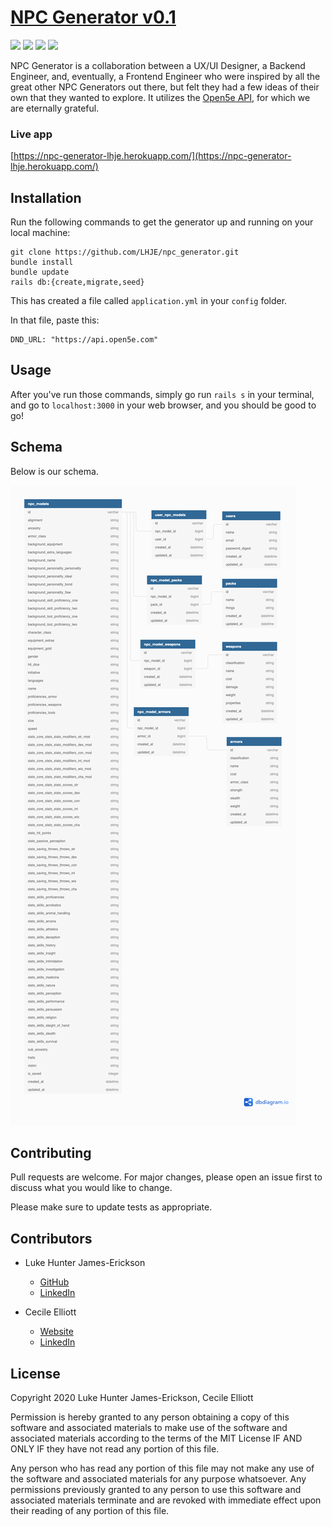 # [NPC Generator v0.1](https://npc-generator-lhje.herokuapp.com/)

![](https://img.shields.io/badge/Rails-5.2.4-informational?style=flat&logo=<LOGO_NAME>&logoColor=white&color=2bbc8a) ![](https://img.shields.io/badge/Ruby-2.5.3-orange) ![](https://img.shields.io/badge/Code-HTML-informational?style=flat&logo=<LOGO_NAME>&logoColor=white&color=2bbc8a) ![](https://travis-ci.com/My-Solar-Garden/front_end_rails.svg?branch=main)

NPC Generator is a collaboration between a UX/UI Designer, a Backend Engineer, and, eventually, a Frontend Engineer who were inspired by all the great other NPC Generators out there, but felt they had a few ideas of their own that they wanted to explore.  It utilizes the [Open5e API](https://open5e.com/), for which we are eternally grateful.

### Live app
[https://npc-generator-lhje.herokuapp.com/](https://npc-generator-lhje.herokuapp.com/)

## Installation

Run the following commands to get the generator up and running on your local machine:

```
git clone https://github.com/LHJE/npc_generator.git
bundle install
bundle update
rails db:{create,migrate,seed}
```

This has created a file called `application.yml` in your `config` folder.

In that file, paste this:

```
DND_URL: "https://api.open5e.com"
```  

## Usage

After you've run those commands, simply go run `rails s` in your terminal, and go to `localhost:3000` in your web browser, and you should be good to go!

## Schema
Below is our schema.

![our schema](/npc_generator_schema.png)


## Contributing
Pull requests are welcome. For major changes, please open an issue first to discuss what you would like to change.

Please make sure to update tests as appropriate.

## Contributors

* Luke Hunter James-Erickson
    * [GitHub](https://github.com/LHJE)
    * [LinkedIn](https://www.linkedin.com/lhje/)

 * Cecile Elliott
    * [Website](https://www.onecreativebird.com)
    * [LinkedIn](https://www.linkedin.com/in/cecileelliott/)

## License
Copyright 2020 Luke Hunter James-Erickson, Cecile Elliott

Permission is hereby granted to any person obtaining a copy of this software and associated materials to make use of the software and associated materials according to the terms of the MIT License IF AND ONLY IF they have not read any portion of this file.

Any person who has read any portion of this file may not make any use of the software and associated materials for any purpose whatsoever. Any permissions previously granted to any person to use this software and associated materials terminate and are revoked with immediate effect upon their reading of any portion of this file.
